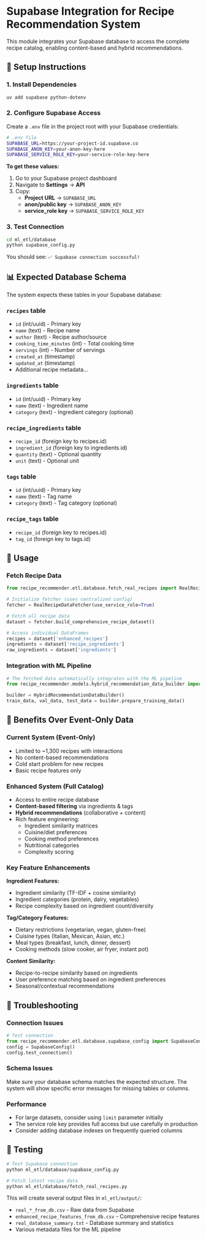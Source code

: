 # Supabase Integration for Recipe Recommendation System

This module integrates your Supabase database to access the complete recipe catalog, enabling content-based and hybrid recommendations.

## 🔧 Setup Instructions

### 1. Install Dependencies
```bash
uv add supabase python-dotenv
```

### 2. Configure Supabase Access

Create a `.env` file in the project root with your Supabase credentials:

```bash
# .env file
SUPABASE_URL=https://your-project-id.supabase.co
SUPABASE_ANON_KEY=your-anon-key-here
SUPABASE_SERVICE_ROLE_KEY=your-service-role-key-here
```

**To get these values:**
1. Go to your Supabase project dashboard
2. Navigate to **Settings** → **API**
3. Copy:
   - **Project URL** → `SUPABASE_URL`
   - **anon/public key** → `SUPABASE_ANON_KEY` 
   - **service_role key** → `SUPABASE_SERVICE_ROLE_KEY`

### 3. Test Connection

```bash
cd ml_etl/database
python supabase_config.py
```

You should see: `✅ Supabase connection successful!`

## 📊 Expected Database Schema

The system expects these tables in your Supabase database:

### `recipes` table
- `id` (int/uuid) - Primary key
- `name` (text) - Recipe name
- `author` (text) - Recipe author/source
- `cooking_time_minutes` (int) - Total cooking time
- `servings` (int) - Number of servings
- `created_at` (timestamp)
- `updated_at` (timestamp)
- Additional recipe metadata...

### `ingredients` table  
- `id` (int/uuid) - Primary key
- `name` (text) - Ingredient name
- `category` (text) - Ingredient category (optional)

### `recipe_ingredients` table
- `recipe_id` (foreign key to recipes.id)
- `ingredient_id` (foreign key to ingredients.id)
- `quantity` (text) - Optional quantity
- `unit` (text) - Optional unit

### `tags` table
- `id` (int/uuid) - Primary key  
- `name` (text) - Tag name
- `category` (text) - Tag category (optional)

### `recipe_tags` table
- `recipe_id` (foreign key to recipes.id)
- `tag_id` (foreign key to tags.id)

## 🚀 Usage

### Fetch Recipe Data
```python
from recipe_recommender.etl.database.fetch_real_recipes import RealRecipeDataFetcher

# Initialize fetcher (uses centralized config)
fetcher = RealRecipeDataFetcher(use_service_role=True)

# Fetch all recipe data
dataset = fetcher.build_comprehensive_recipe_dataset()

# Access individual DataFrames
recipes = dataset['enhanced_recipes']
ingredients = dataset['recipe_ingredients'] 
raw_ingredients = dataset['ingredients']
```

### Integration with ML Pipeline
```python
# The fetched data automatically integrates with the ML pipeline
from recipe_recommender.models.hybrid_recommendation_data_builder import HybridRecommendationDataBuilder

builder = HybridRecommendationDataBuilder()
train_data, val_data, test_data = builder.prepare_training_data()
```

## 🎯 Benefits Over Event-Only Data

### **Current System (Event-Only)**
- Limited to ~1,300 recipes with interactions
- No content-based recommendations
- Cold start problem for new recipes
- Basic recipe features only

### **Enhanced System (Full Catalog)**
- Access to entire recipe database
- **Content-based filtering** via ingredients & tags
- **Hybrid recommendations** (collaborative + content)
- Rich feature engineering:
  - Ingredient similarity matrices
  - Cuisine/diet preferences  
  - Cooking method preferences
  - Nutritional categories
  - Complexity scoring

### **Key Feature Enhancements**

**Ingredient Features:**
- Ingredient similarity (TF-IDF + cosine similarity)
- Ingredient categories (protein, dairy, vegetables)
- Recipe complexity based on ingredient count/diversity

**Tag/Category Features:**
- Dietary restrictions (vegetarian, vegan, gluten-free)
- Cuisine types (Italian, Mexican, Asian, etc.)
- Meal types (breakfast, lunch, dinner, dessert)
- Cooking methods (slow cooker, air fryer, instant pot)

**Content Similarity:**
- Recipe-to-recipe similarity based on ingredients
- User preference matching based on ingredient preferences
- Seasonal/contextual recommendations

## 🔧 Troubleshooting

### Connection Issues
```python
# Test connection
from recipe_recommender.etl.database.supabase_config import SupabaseConfig
config = SupabaseConfig()
config.test_connection()
```

### Schema Issues
Make sure your database schema matches the expected structure. The system will show specific error messages for missing tables or columns.

### Performance
- For large datasets, consider using `limit` parameter initially
- The service role key provides full access but use carefully in production
- Consider adding database indexes on frequently queried columns

## 🧪 Testing

```bash
# Test Supabase connection
python ml_etl/database/supabase_config.py

# Fetch latest recipe data
python ml_etl/database/fetch_real_recipes.py
```

This will create several output files in `ml_etl/output/`:
- `real_*_from_db.csv` - Raw data from Supabase  
- `enhanced_recipe_features_from_db.csv` - Comprehensive recipe features
- `real_database_summary.txt` - Database summary and statistics
- Various metadata files for the ML pipeline
